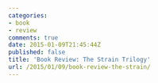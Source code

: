 ```yaml
---
categories:
- book
- review
comments: true
date: 2015-01-09T21:45:44Z
published: false
title: 'Book Review: The Strain Trilogy'
url: /2015/01/09/book-review-the-strain/
---
```


